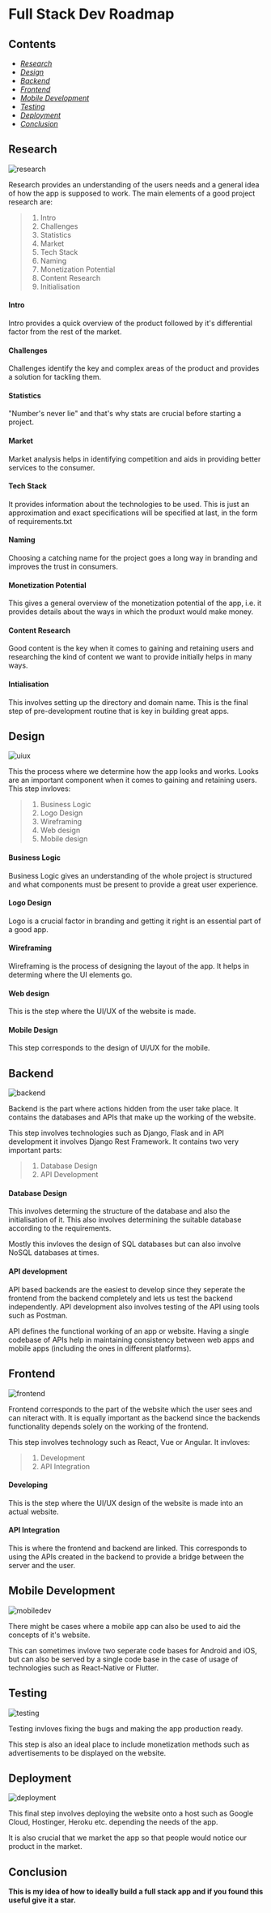 # Full Stack Dev Roadmap

## Contents

- _[Research](#research)_
- _[Design](#design)_
- _[Backend](#backend)_
- _[Frontend](#frontend)_
- _[Mobile Development](#mobile-development)_
- _[Testing](#testing)_
- _[Deployment](#deployment)_
- _[Conclusion](#conclusion)_

## Research

![research](research.jpg)

Research provides an understanding of the users needs and a general idea of how the app is supposed to work. The main elements of a good project research are:

> 1. Intro
> 2. Challenges
> 3. Statistics
> 4. Market
> 5. Tech Stack
> 6. Naming
> 7. Monetization Potential
> 8. Content Research
> 9. Initialisation

#### Intro

Intro provides a quick overview of the product followed by it's differential factor from the rest of the market.

#### Challenges

Challenges identify the key and complex areas of the product and provides a solution for tackling them.

#### Statistics

"Number's never lie" and that's why stats are crucial before starting a project.

#### Market

Market analysis helps in identifying competition and aids in providing better services to the consumer.

#### Tech Stack

It provides information about the technologies to be used. This is just an approximation and exact specifications will be specified at last, in the form of requirements.txt

#### Naming

Choosing a catching name for the project goes a long way in branding and improves the trust in consumers.

#### Monetization Potential

This gives a general overview of the monetization potential of the app, i.e. it provides details about the ways in which the produxt would make money.

#### Content Research

Good content is the key when it comes to gaining and retaining users and researching the kind of content we want to provide initially helps in many ways.

#### Intialisation

This involves setting up the directory and domain name. This is the final step of pre-development routine that is key in building great apps.

## Design

![uiux](uiux.jpg)

This the process where we determine how the app looks and works. Looks are an important component when it comes to gaining and retaining users. This step invloves:

> 1. Business Logic
> 2. Logo Design
> 3. Wireframing
> 4. Web design
> 5. Mobile design

#### Business Logic

Business Logic gives an understanding of the whole project is structured and what components must be present to provide a great user experience.

#### Logo Design

Logo is a crucial factor in branding and getting it right is an essential part of a good app.

#### Wireframing

Wireframing is the process of designing the layout of the app. It helps in determing where the UI elements go.

#### Web design

This is the step where the UI/UX of the website is made.

#### Mobile Design

This step corresponds to the design of UI/UX for the mobile.

## Backend

![backend](backend.jpg)

Backend is the part where actions hidden from the user take place. It contains the databases and APIs that make up the working of the website.

This step involves technologies such as Django, Flask and in API development it involves Django Rest Framework. It contains two very important parts:

> 1. Database Design
> 2. API Development

#### Database Design

This involves determing the structure of the database and also the initialisation of it. This also involves determining the suitable database according to the requirements.

Mostly this invloves the design of SQL databases but can also involve NoSQL databases at times.

#### API development

API based backends are the easiest to develop since they seperate the frontend from the backend completely and lets us test the backend independently. API development also involves testing of the API using tools such as Postman.

API defines the functional working of an app or website. Having a single codebase of APIs help in maintaining consistency between web apps and mobile apps (including the ones in different platforms).

## Frontend

![frontend](frontend.jpg)

Frontend corresponds to the part of the website which the user sees and can niteract with. It is equally important as the backend since the backends functionality depends solely on the working of the frontend.

This step involves technology such as React, Vue or Angular. It invloves:

> 1. Development
> 2. API Integration

#### Developing

This is the step where the UI/UX design of the website is made into an actual website.

#### API Integration

This is where the frontend and backend are linked. This corresponds to using the APIs created in the backend to provide a bridge between the server and the user.

## Mobile Development

![mobiledev](mobdev.jpg)

There might be cases where a mobile app can also be used to aid the concepts of it's website.

This can sometimes invlove two seperate code bases for Android and iOS, but can also be served by a single code base in the case of usage of technologies such as React-Native or Flutter.

## Testing

![testing](test.jpg)

Testing invloves fixing the bugs and making the app production ready.

This step is also an ideal place to include monetization methods such as advertisements to be displayed on the website.

## Deployment

![deployment](deploy.jpg)

This final step involves deploying the website onto a host such as Google Cloud, Hostinger, Heroku etc. depending the needs of the app.

It is also crucial that we market the app so that people would notice our product in the market.

## Conclusion

**This is my idea of how to ideally build a full stack app and if you found this useful give it a star.**
